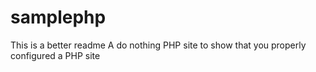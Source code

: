 samplephp
=========
This is a better readme
A do nothing PHP site to show that you properly configured a PHP site
